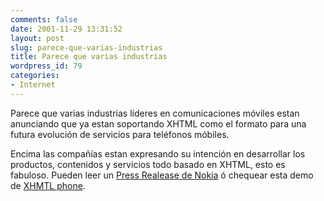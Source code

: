 ```yaml
---
comments: false
date: 2001-11-29 13:31:52
layout: post
slug: parece-que-varias-industrias
title: Parece que varias industrias
wordpress_id: 79
categories:
- Internet
---
```


Parece que varias industrias líderes en comunicaciones móviles estan anunciando que ya estan soportando XHTML como el formato para una futura evolución de servicios para teléfonos móbiles.





Encima las compañías estan expresando su intención en desarrollar los productos, contenidos y servicios todo basado en XHTML, esto es fabuloso. Pueden leer un [Press Realease de Nokia](http://press.nokia.com/PR/200103/813123_5.html) ó chequear esta demo de [XHMTL phone](http://www.nokia.com/xhtmldemo/).




 
